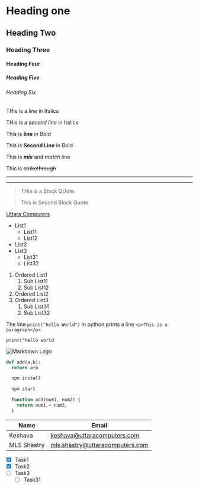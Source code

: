 <!-- Headings -->
# Heading one
## Heading Two
### Heading Three
#### Heading Four
##### Heading Five
###### Heading Six



<!-- Italics -->
THis is a *line* in Italics

THis is a _second line_ in Italics


<!-- Strong -->
This is **line** in Bold

This is __Second Line__ in Bold

This is _**mix**_ and *match* line

<!-- Strikethrough -->

This is ~~strikethrough~~

<!-- Horizontal Rule -->
___

---


<!-- Blockquote -->

> THis is a Block QUote
 
> This is Second Block Quote



<!-- Links -->
[Uttara Computers](https:\\uttaracomputers.com "Uttara Computers 1")


<!-- Unorderd List -->
* List1
  * List11
  * List12
* List2
* List3
  * List31
  * List32


<!-- Ordered List -->
1. Ordered List1
   1. Sub List11
   2. Sub List12
1. Ordered List2
1. Ordered List3
   1. Sub List31
   2. Sub List32  



<!-- Inline Code Block -->
The line `print("hello World")` in python prints a line
`<p>This is a paragraph</p>`

`print("hello world`


<!-- Images -->
![Markdown Logo](https://markdown-here.com/img/icon256.png)


<!-- Code Blocks -->
```python
def add(a,b):
  return a+b

```

```bash
  npm install

  npm start
```

```javascript
  function add(num1, num2) {
    return num1 + num2;
  }
```



<!-- Tables -->
Name          | Email
------------  | ---------------
Keshava       | keshava@uttaracomputers.com
MLS Shastry   | mls.shastry@uttaracomputers.com

<!-- Task List -->
* [X] Task1
* [X] Task2
* [ ] Task3
   * [ ] Task31
